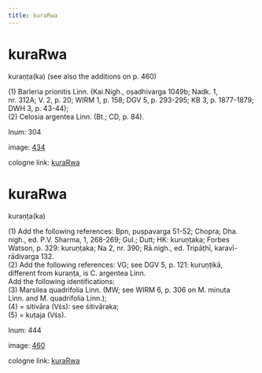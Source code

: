 ```yaml
---
title: kuraRwa
---
```


# kuraRwa

kuraṇṭa(ka)  (see also the additions on p. 460) <div n="P" />(1) Barleria prionitis Linn. (Kai.Nigh., oṣadhivarga 1049b; Nadk. 1, <div n="lb" />nr. 312A; V. 2, p. 20; WIRM 1, p. 158; DGV 5, p. 293-295; KB 3, p. 1877-1879; <div n="lb" />DWH 3, p. 43-44); <div n="P" />(2) Celosia argentea Linn. (Bt.; CD, p. 84).

lnum: 304

image: [434](https://www.sanskrit-lexicon.uni-koeln.de/scans/csl-apidev/servepdf.php?dict=snp&page=434)

cologne link: [kuraRwa](https://sanskrit-lexicon.uni-koeln.de/scans/csl-apidev/getword.php?dict=snp&key=kuraRwa)

# kuraRwa

kuraṇṭa(ka)  <div n="P" />(1) Add the following references: Bpn, puṣpavarga 51-52; Chopra; Dha. <div n="lb" />nigh., ed. P.V. Sharma, 1, 268-269; Gul.; Dutt; HK: kuruṇṭaka; Forbes <div n="lb" />Watson, p. 329: kuruṇṭaka; Na 2, nr. 390; Rā.nigh., ed. Tripāṭhī, karavī- <div n="lb" />rādivarga 132. <div n="P" />(2) Add the following references: VG; see DGV 5, p. 121: kuruṇṭikā, <div n="lb" />different from kuraṇṭa, is C. argentea Linn. <div n="P" />Add the following identifications: <div n="P" />(3) Marsilea quadrifolia Linn. (MW; see WIRM 6, p. 306 on M. minuta <div n="lb" />Linn. and M. quadrifolia Linn.); <div n="P" />(4) = sitivāra (Vśs): see śitivāraka; <div n="P" />(5) = kuṭaja (Vśs).

lnum: 444

image: [460](https://www.sanskrit-lexicon.uni-koeln.de/scans/csl-apidev/servepdf.php?dict=snp&page=460)

cologne link: [kuraRwa](https://sanskrit-lexicon.uni-koeln.de/scans/csl-apidev/getword.php?dict=snp&key=kuraRwa)

